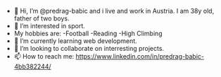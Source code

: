 - 👋 Hi, I’m @predrag-babic and i live and work in Austria. I am 38y old, father of two boys.
- 👀 I’m interested in sport.
- My hobbies are:
   -Football
   -Reading
   -High Climbing
- 🌱 I’m currently learning web development.
- 💞️ I’m looking to collaborate on interresting projects.
- 📫 How to reach me: https://www.linkedin.com/in/predrag-babic-4bb382244/


<!---
predrag-babic/predrag-babic is a ✨ special ✨ repository because its `README.md` (this file) appears on your GitHub profile.
You can click the Preview link to take a look at your changes.
--->
